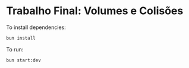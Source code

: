 # Trabalho Final: Volumes e Colisões

To install dependencies:

```bash
bun install
```

To run:

```bash
bun start:dev
```
